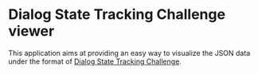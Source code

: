 Dialog State Tracking Challenge viewer
======================================

This application aims at providing an easy way to visualize the JSON data under the format of [Dialog State Tracking Challenge](http://camdial.org/~mh521/dstc/).
